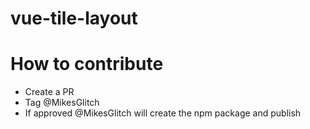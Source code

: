 # vue-tile-layout

# How to contribute
- Create a PR
- Tag @MikesGlitch 
- If approved @MikesGlitch will create the npm package and publish